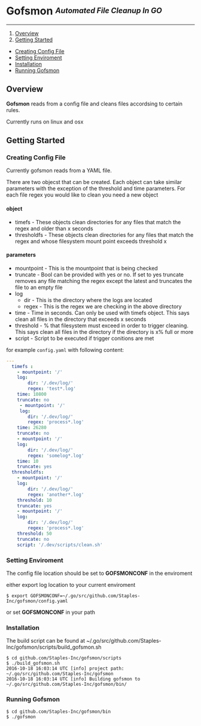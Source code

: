 # **Gofsmon** <sup><sub>_Automated File Cleanup In GO_</sub></sup>
----

1. [Overview](#overview)
2. [Getting Started](#getting-started)
  * [Creating Config File](#creating-config-file)
  * [Setting Enviroment](#setting-enviroment)
  * [Installation](#installation)
  * [Running Gofsmon](#running-gofsmonnap)


## Overview

**Gofsmon** reads from a config file and cleans files accordsing to certain rules. 

Currently runs on linux and osx

## **Getting Started**

### Creating Config File

Currently gofsmon reads from a YAML file.

There are two objecst that can be created. Each object can take similar parameters with the exception of the threshold and time parameters. For each file regex you would like to clean you need a new object

#### object

* timefs - These objects clean directories for any files that match the regex and older than x seconds
* thresholdfs - These objects clean directories for any files that match the regex and whose filesystem mount point exceeds threshold x

#### parameters

* mountpoint - This is the mountpoint that is being checked
* truncate - Bool can be provided with yes or no. If set to yes truncate removes any file matching the regex except the latest and truncates the file to an empty file 
* log
    * dir - This is the directory where the logs are located
    * regex - This is the regex we are checking in the above directory
* time - Time in seconds. Can only be used with timefs object. This says clean all files in the directory that exceeds x seconds
* threshold - % that filesystem must exceed in order to trigger cleaning. This says clean all files in the directory if the directory is x% full or more
* script - Script to be executed if trigger conitions are met

for example `config.yaml` with following content:
```yaml
---
  timefs :
    - mountpoint: '/'
    log: 
        dir: '/.dev/log/'
        regex: 'test*.log'
    time: 10800
    truncate: no
     - mountpoint: '/'
     log: 
        dir: '/.dev/log/'
        regex: 'process*.log'
    time: 26280
    truncate: no
    - mountpoint: '/'
    log: 
        dir: '/.dev/log/'
        regex: 'somelog*.log'
    time: 10
    truncate: yes
  thresholdfs:
    - mountpoint: '/'
    log:
        dir: '/.dev/log/'
        regex: 'another*.log'
    threshold: 10
    truncate: yes
    - mountpoint: '/'
    log:
        dir: '/.dev/log/'
        regex: 'process*.log'
    threshold: 50
    truncate: no 
    script: '/.dev/scripts/clean.sh'
```

### Setting Enviroment
The config file location should be set to **GOFSMONCONF** in the enviroment

either export log location to your current enviroment 
```
$ export GOFSMONCONF=~/.go/src/github.com/Staples-Inc/gofsmon/config.yaml
```
or set **GOFSMONCONF** in your path  

### Installation 
The build script can be found at ~/.go/src/github.com/Staples-Inc/gofsmon/scripts/build_gofsmon.sh

```
$ cd github.com/Staples-Inc/gofsmon/scripts 
$ ./build_gofsmon.sh
2016-10-18 16:03:14 UTC [info] project path: ~/.go/src/github.com/Staples-Inc/gofsmon
2016-10-18 16:03:14 UTC [info] Building gofsmon to ~/.go/src/github.com/Staples-Inc/gofsmon/bin/
```

### Running Gofsmon
```
$ cd github.com/Staples-Inc/gofsmon/bin
$ ./gofsmon
```